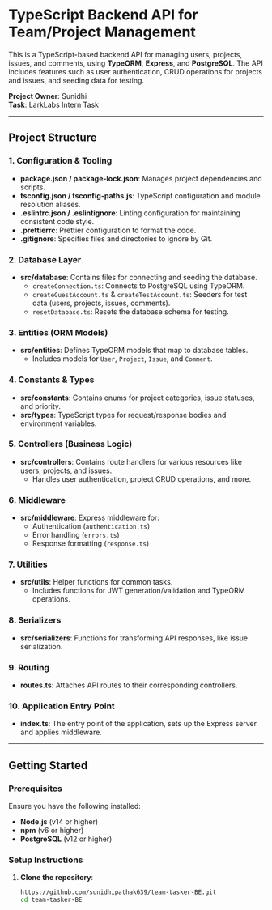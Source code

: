 # TypeScript Backend API for Team/Project Management

This is a TypeScript-based backend API for managing users, projects, issues, and comments, using **TypeORM**, **Express**, and **PostgreSQL**. The API includes features such as user authentication, CRUD operations for projects and issues, and seeding data for testing.

**Project Owner**: Sunidhi  
**Task**: LarkLabs Intern Task

---

## Project Structure

### 1. **Configuration & Tooling**
- **package.json / package-lock.json**: Manages project dependencies and scripts.
- **tsconfig.json / tsconfig-paths.js**: TypeScript configuration and module resolution aliases.
- **.eslintrc.json / .eslintignore**: Linting configuration for maintaining consistent code style.
- **.prettierrc**: Prettier configuration to format the code.
- **.gitignore**: Specifies files and directories to ignore by Git.

### 2. **Database Layer**
- **src/database**: Contains files for connecting and seeding the database.
  - `createConnection.ts`: Connects to PostgreSQL using TypeORM.
  - `createGuestAccount.ts` & `createTestAccount.ts`: Seeders for test data (users, projects, issues, comments).
  - `resetDatabase.ts`: Resets the database schema for testing.

### 3. **Entities (ORM Models)**
- **src/entities**: Defines TypeORM models that map to database tables.
  - Includes models for `User`, `Project`, `Issue`, and `Comment`.

### 4. **Constants & Types**
- **src/constants**: Contains enums for project categories, issue statuses, and priority.
- **src/types**: TypeScript types for request/response bodies and environment variables.

### 5. **Controllers (Business Logic)**
- **src/controllers**: Contains route handlers for various resources like users, projects, and issues.
  - Handles user authentication, project CRUD operations, and more.

### 6. **Middleware**
- **src/middleware**: Express middleware for:
  - Authentication (`authentication.ts`)
  - Error handling (`errors.ts`)
  - Response formatting (`response.ts`)

### 7. **Utilities**
- **src/utils**: Helper functions for common tasks.
  - Includes functions for JWT generation/validation and TypeORM operations.

### 8. **Serializers**
- **src/serializers**: Functions for transforming API responses, like issue serialization.

### 9. **Routing**
- **routes.ts**: Attaches API routes to their corresponding controllers.

### 10. **Application Entry Point**
- **index.ts**: The entry point of the application, sets up the Express server and applies middleware.

---

## Getting Started

### Prerequisites
Ensure you have the following installed:
- **Node.js** (v14 or higher)
- **npm** (v6 or higher)
- **PostgreSQL** (v12 or higher)

### Setup Instructions

1. **Clone the repository**:
   ```bash
   https://github.com/sunidhipathak639/team-tasker-BE.git
   cd team-tasker-BE
